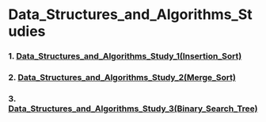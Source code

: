 # Data_Structures_and_Algorithms_Studies
### 1. [Data_Structures_and_Algorithms_Study_1(Insertion_Sort)](https://github.com/KaderErgin/Data_structures_and_algorithms/blob/main/Insertion_Sort/Insertion_Sort.md)
### 2. [Data_Structures_and_Algorithms_Study_2(Merge_Sort)](https://github.com/KaderErgin/Data_structures_and_algorithms/blob/main/Merge_Sort/Merge_sort.md)
### 3. [Data_Structures_and_Algorithms_Study_3(Binary_Search_Tree)](https://github.com/KaderErgin/Data_structures_and_algorithms/blob/main/Binary_Search_Tree/Binary_Search_Tree.md)  


